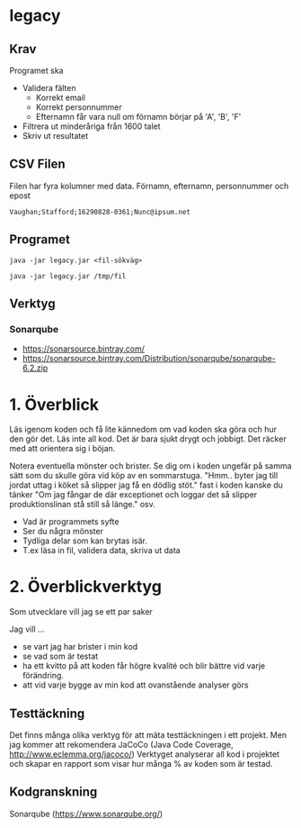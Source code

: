 # legacy

## Krav
Programet ska
  - Validera fälten
    - Korrekt email
    - Korrekt personnummer
    - Efternamn får vara null om förnamn börjar på 'A', 'B', 'F'
  - Filtrera ut minderåriga från 1600 talet
  - Skriv ut resultatet 

## CSV Filen
Filen har fyra kolumner med data. Förnamn, efternamn, personnummer och epost

     
    Vaughan;Stafford;16290828-0361;Nunc@ipsum.net
    
## Programet

    java -jar legacy.jar <fil-sökväg>
    
    java -jar legacy.jar /tmp/fil
    

## Verktyg
### Sonarqube
 - https://sonarsource.bintray.com/
 - https://sonarsource.bintray.com/Distribution/sonarqube/sonarqube-6.2.zip

# 1. Överblick
Läs igenom koden och få lite kännedom om vad koden ska göra och hur den gör det.
Läs inte all kod. Det är bara sjukt drygt och jobbigt. Det räcker med att orientera
sig i böjan.

Notera eventuella mönster och brister. Se dig om i koden ungefär på samma sätt
som du skulle göra vid köp av en sommarstuga. "Hmm.. byter jag till jordat uttag i
köket så slipper jag få en dödlig stöt." fast i koden kanske du tänker
"Om jag fångar de där exceptionet och loggar det så slipper produktionslinan stå still
så länge." osv.

   - Vad är programmets syfte
   - Ser du några mönster
   - Tydliga delar som kan brytas isär.
   - T.ex läsa in fil, validera data, skriva ut data

# 2. Överblickverktyg
Som utvecklare vill jag se ett par saker

Jag vill ...
- se vart jag har brister i min kod
- se vad som är testat
- ha ett kvitto på att koden får högre kvalité och blir bättre
vid varje förändring.
- att vid varje bygge av min kod att ovanstående analyser görs

## Testtäckning
Det finns många olika verktyg för att mäta testtäckningen i ett projekt.
Men jag kommer att rekomendera JaCoCo (Java Code Coverage, http://www.eclemma.org/jacoco/)
Verktyget analyserar all kod i projektet och skapar en rapport som visar
hur många % av koden som är testad.

## Kodgranskning
Sonarqube (https://www.sonarqube.org/)